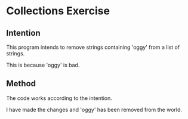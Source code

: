 # Collections Exercise

## Intention

This program intends to remove strings containing 'oggy' from a list of strings.

This is because 'oggy' is bad.

## Method

The code works according to the intention.

I have made the changes and 'oggy' has been removed from the world.
